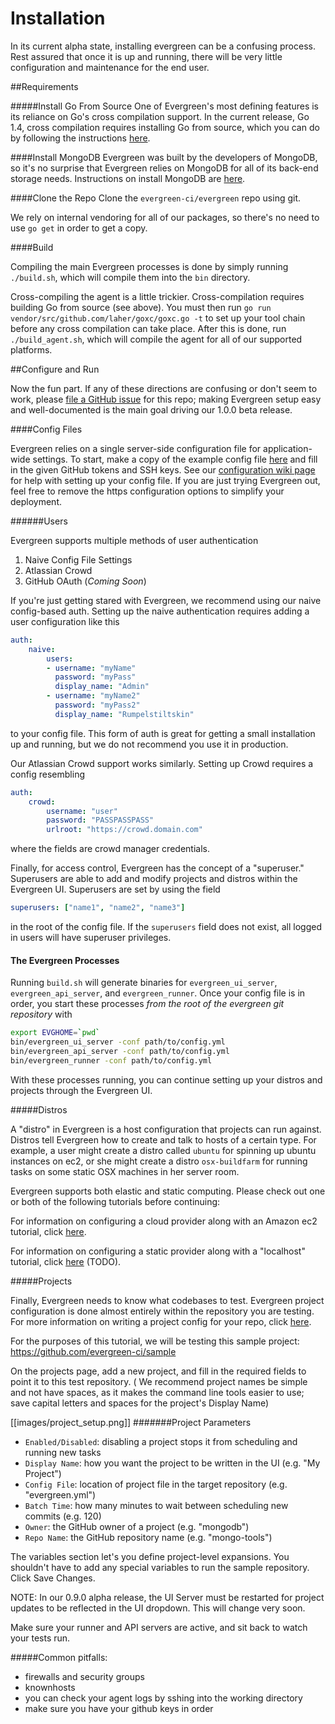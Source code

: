 # Installation

In its current alpha state, installing evergreen can be a confusing process.
Rest assured that once it is up and running, there will be very little configuration and maintenance for the end user.

##Requirements

#####Install Go From Source
One of Evergreen's most defining features is its reliance on Go's cross compilation support.
In the current release, Go 1.4, cross compilation requires installing Go from source, which you can do by following the instructions [here](https://golang.org/doc/install/source).

####Install MongoDB
Evergreen was built by the developers of MongoDB, so it's no surprise that Evergreen relies on MongoDB for all of its back-end storage needs.
Instructions on install MongoDB are [here](http://docs.mongodb.org/manual/installation/).

####Clone the Repo
Clone the `evergreen-ci/evergreen` repo using git.

We rely on internal vendoring for all of our packages, so there's no need to use `go get` in order to get a copy.

####Build

Compiling the main Evergreen processes is done by simply running `./build.sh`, which will compile them into the `bin` directory.

Cross-compiling the agent is a little trickier. 
Cross-compilation requires building Go from source (see above).
You must then run `go run vendor/src/github.com/laher/goxc/goxc.go -t` to set up your tool chain before any cross compilation can take place.
After this is done, run `./build_agent.sh`, which will compile the agent for all of our supported platforms.


##Configure and Run

Now the fun part.
If any of these directions are confusing or don't seem to work, please [file a GitHub issue](https://github.com/evergreen-ci/evergreen/issues) for this repo;
making Evergreen setup easy and well-documented is the main goal driving our 1.0.0 beta release.

####Config Files

Evergreen relies on a single server-side configuration file for application-wide settings. 
To start, make a copy of the example config file [here](https://github.com/evergreen-ci/evergreen/blob/master/docs/evg_example_config.yml) and fill in the given GitHub tokens and SSH keys.
See our [configuration wiki page](Configuration) for help with setting up your config file.
If you are just trying Evergreen out, feel free to remove the https configuration options to simplify your deployment. 

######Users

Evergreen supports multiple methods of user authentication
 1. Naive Config File Settings
 2. Atlassian Crowd
 3. GitHub OAuth (*Coming Soon*)

If you're just getting stared with Evergreen, we recommend using our naive config-based auth.
Setting up the naive authentication requires adding a user configuration like this
```yaml
auth:
    naive:
        users:
        - username: "myName"
          password: "myPass"
          display_name: "Admin"
        - username: "myName2"
          password: "myPass2"
          display_name: "Rumpelstiltskin"
```
to your config file.
This form of auth is great for getting a small installation up and running, but we do not recommend you use it in production.

Our Atlassian Crowd support works similarly.
Setting up Crowd requires a config resembling
```yaml
auth:
    crowd:
        username: "user"
        password: "PASSPASSPASS"
        urlroot: "https://crowd.domain.com"
```
where the fields are crowd manager credentials.

Finally, for access control, Evergreen has the concept of a "superuser."
Superusers are able to add and modify projects and distros within the Evergreen UI.
Superusers are set by using the field
```yaml
superusers: ["name1", "name2", "name3"]
```
in the root of the config file. 
If the `superusers` field does not exist, all logged in users will have superuser privileges.

#### The Evergreen Processes
Running `build.sh` will generate binaries for `evergreen_ui_server`, `evergreen_api_server`, and `evergreen_runner`. 
Once your config file is in order, you start these processes *from the root of the evergreen git repository* with
```bash
export EVGHOME=`pwd`
bin/evergreen_ui_server -conf path/to/config.yml
bin/evergreen_api_server -conf path/to/config.yml
bin/evergreen_runner -conf path/to/config.yml
```

With these processes running, you can continue setting up your distros and projects through the Evergreen UI.

#####Distros

A "distro" in Evergreen is a host configuration that projects can run against.
Distros tell Evergreen how to create and talk to hosts of a certain type.
For example, a user might create a distro called `ubuntu` for spinning up ubuntu instances on ec2,
or she might create a distro `osx-buildfarm` for running tasks on some static OSX machines in her server room.

Evergreen supports both elastic and static computing.
Please check out one or both of the following tutorials before continuing:

For information on configuring a cloud provider along with an Amazon ec2 tutorial, click [here](https://github.com/evergreen-ci/evergreen/wiki/Static-Tutorial).

For information on configuring a static provider along with a "localhost" tutorial, click [here](TODO) (TODO).

#####Projects

Finally, Evergreen needs to know what codebases to test.
Evergreen project configuration is done almost entirely within the repository you are testing.
For more information on writing a project config for your repo, click [here](https://github.com/evergreen-ci/evergreen/wiki/Project-Files).

For the purposes of this tutorial, we will be testing this sample project: https://github.com/evergreen-ci/sample

On the projects page, add a new project, and fill in the required fields to point it to this test repository.
( We recommend project names be simple and not have spaces, as it makes the command line tools easier to use;
save capital letters and spaces for the project's Display Name)

[[images/project_setup.png]]
#######Project Parameters
 * `Enabled/Disabled`: disabling a project stops it from scheduling and running new tasks
 * `Display Name`: how you want the project to be written in the UI (e.g. "My Project")
 * `Config File`: location of project file in the target repository (e.g. "evergreen.yml")
 * `Batch Time`: how many minutes to wait between scheduling new commits (e.g. 120)
 * `Owner`: the GitHub owner of a project (e.g. "mongodb")
 * `Repo Name`: the GitHub repository name (e.g. "mongo-tools")

The variables section let's you define project-level expansions. 
You shouldn't have to add any special variables to run the sample repository.
Click Save Changes.

NOTE: In our 0.9.0 alpha release, the UI Server must be restarted for project updates to be reflected in the UI dropdown.
This will change very soon.

Make sure your runner and API servers are active, and sit back to watch your tests run.

#####Common pitfalls:

- firewalls and security groups
- knownhosts
- you can check your agent logs by sshing into the working directory
- make sure you have your github keys in order
